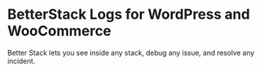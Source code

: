 # BetterStack Logs for WordPress and WooCommerce

Better Stack lets you see inside any stack, debug any issue, and resolve any incident.

